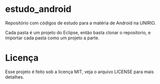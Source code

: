 estudo_android
==============

Repositório com códigos de estudo para a matéria de Android na UNIRIO.

Cada pasta é um projeto do Eclipse, então basta clonar o repositorio, e importar cada pasta como um projeto a parte.


Licença
=======
Esse projeto é feito sob a licença MIT, veja o arquivo LICENSE para mais detalhes.
